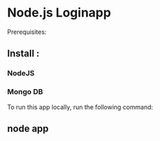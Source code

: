 # Node.js Loginapp

Prerequisites:
## Install :
### NodeJS
### Mongo DB


To run this app locally,
run the following command:

## node app
